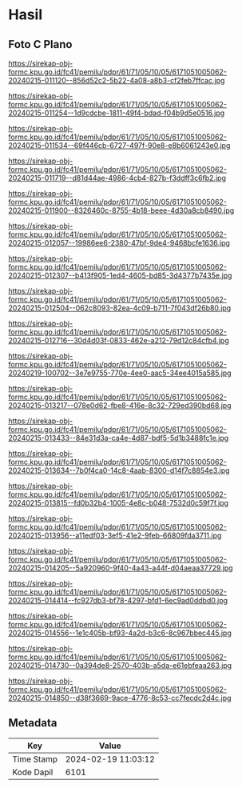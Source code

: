 # Hasil

## Foto C Plano

https://sirekap-obj-formc.kpu.go.id/fc41/pemilu/pdpr/61/71/05/10/05/6171051005062-20240215-011120--856d52c2-5b22-4a08-a8b3-cf2feb7ffcac.jpg

https://sirekap-obj-formc.kpu.go.id/fc41/pemilu/pdpr/61/71/05/10/05/6171051005062-20240215-011254--1d9cdcbe-1811-49f4-bdad-f04b9d5e0516.jpg

https://sirekap-obj-formc.kpu.go.id/fc41/pemilu/pdpr/61/71/05/10/05/6171051005062-20240215-011534--69f446cb-6727-497f-90e8-e8b6061243e0.jpg

https://sirekap-obj-formc.kpu.go.id/fc41/pemilu/pdpr/61/71/05/10/05/6171051005062-20240215-011719--d81d44ae-4986-4cb4-827b-f3ddff3c6fb2.jpg

https://sirekap-obj-formc.kpu.go.id/fc41/pemilu/pdpr/61/71/05/10/05/6171051005062-20240215-011900--8326460c-8755-4b18-beee-4d30a8cb8490.jpg

https://sirekap-obj-formc.kpu.go.id/fc41/pemilu/pdpr/61/71/05/10/05/6171051005062-20240215-012057--19986ee6-2380-47bf-9de4-9468bcfe1636.jpg

https://sirekap-obj-formc.kpu.go.id/fc41/pemilu/pdpr/61/71/05/10/05/6171051005062-20240215-012307--b413f905-1ed4-4605-bd85-3d4377b7435e.jpg

https://sirekap-obj-formc.kpu.go.id/fc41/pemilu/pdpr/61/71/05/10/05/6171051005062-20240215-012504--062c8093-82ea-4c09-b711-7f043df26b80.jpg

https://sirekap-obj-formc.kpu.go.id/fc41/pemilu/pdpr/61/71/05/10/05/6171051005062-20240215-012716--30d4d03f-0833-462e-a212-79d12c84cfb4.jpg

https://sirekap-obj-formc.kpu.go.id/fc41/pemilu/pdpr/61/71/05/10/05/6171051005062-20240219-100702--3e7e9755-770e-4ee0-aac5-34ee4015a585.jpg

https://sirekap-obj-formc.kpu.go.id/fc41/pemilu/pdpr/61/71/05/10/05/6171051005062-20240215-013217--078e0d62-fbe8-416e-8c32-729ed390bd68.jpg

https://sirekap-obj-formc.kpu.go.id/fc41/pemilu/pdpr/61/71/05/10/05/6171051005062-20240215-013433--84e31d3a-ca4e-4d87-bdf5-5d1b3488fc1e.jpg

https://sirekap-obj-formc.kpu.go.id/fc41/pemilu/pdpr/61/71/05/10/05/6171051005062-20240215-013634--7b0f4ca0-14c8-4aab-8300-d14f7c8854e3.jpg

https://sirekap-obj-formc.kpu.go.id/fc41/pemilu/pdpr/61/71/05/10/05/6171051005062-20240215-013815--fd0b32b4-1005-4e8c-b048-7532d0c59f7f.jpg

https://sirekap-obj-formc.kpu.go.id/fc41/pemilu/pdpr/61/71/05/10/05/6171051005062-20240215-013956--a11edf03-3ef5-41e2-9feb-66809fda3711.jpg

https://sirekap-obj-formc.kpu.go.id/fc41/pemilu/pdpr/61/71/05/10/05/6171051005062-20240215-014205--5a920960-9f40-4a43-a44f-d04aeaa37729.jpg

https://sirekap-obj-formc.kpu.go.id/fc41/pemilu/pdpr/61/71/05/10/05/6171051005062-20240215-014414--fc927db3-bf78-4297-bfd1-6ec9ad0ddbd0.jpg

https://sirekap-obj-formc.kpu.go.id/fc41/pemilu/pdpr/61/71/05/10/05/6171051005062-20240215-014556--1e1c405b-bf93-4a2d-b3c6-8c967bbec445.jpg

https://sirekap-obj-formc.kpu.go.id/fc41/pemilu/pdpr/61/71/05/10/05/6171051005062-20240215-014730--0a394de8-2570-403b-a5da-e61ebfeaa263.jpg

https://sirekap-obj-formc.kpu.go.id/fc41/pemilu/pdpr/61/71/05/10/05/6171051005062-20240215-014850--d38f3669-9ace-4776-8c53-cc7fecdc2d4c.jpg


## Metadata

| Key        | Value               |
| ---------- | ------------------- |
| Time Stamp | 2024-02-19 11:03:12 |
| Kode Dapil | 6101                |



